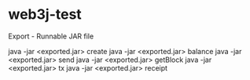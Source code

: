 # web3j-test
Export - Runnable JAR file

java -jar <exported.jar> create <password>
java -jar <exported.jar> balance <eth address>
java -jar <exported.jar> send <keystore file name> <password> <eth amount> <to address>
java -jar <exported.jar> getBlock
java -jar <exported.jar> tx <txid>
java -jar <exported.jar> receipt <txid>
